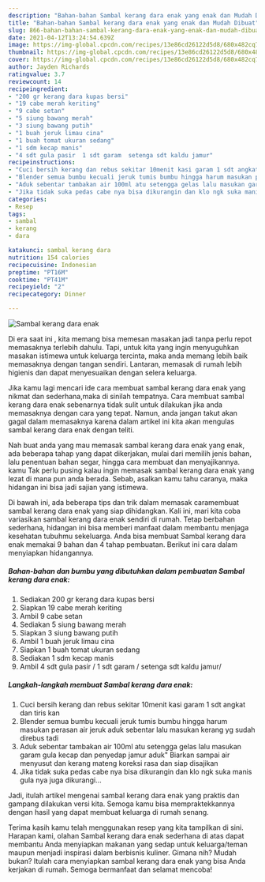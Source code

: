 ```yaml
---
description: "Bahan-bahan Sambal kerang dara enak yang enak dan Mudah Dibuat"
title: "Bahan-bahan Sambal kerang dara enak yang enak dan Mudah Dibuat"
slug: 866-bahan-bahan-sambal-kerang-dara-enak-yang-enak-dan-mudah-dibuat
date: 2021-04-12T13:24:54.639Z
image: https://img-global.cpcdn.com/recipes/13e86cd26122d5d8/680x482cq70/sambal-kerang-dara-enak-foto-resep-utama.jpg
thumbnail: https://img-global.cpcdn.com/recipes/13e86cd26122d5d8/680x482cq70/sambal-kerang-dara-enak-foto-resep-utama.jpg
cover: https://img-global.cpcdn.com/recipes/13e86cd26122d5d8/680x482cq70/sambal-kerang-dara-enak-foto-resep-utama.jpg
author: Jayden Richards
ratingvalue: 3.7
reviewcount: 14
recipeingredient:
- "200 gr kerang dara kupas bersi"
- "19 cabe merah keriting"
- "9 cabe setan"
- "5 siung bawang merah"
- "3 siung bawang putih"
- "1 buah jeruk limau cina"
- "1 buah tomat ukuran sedang"
- "1 sdm kecap manis"
- "4 sdt gula pasir  1 sdt garam  setenga sdt kaldu jamur"
recipeinstructions:
- "Cuci bersih kerang dan rebus sekitar 10menit kasi garam 1 sdt angkat dan tiris kan"
- "Blender semua bumbu kecuali jeruk tumis bumbu hingga harum masukan perasan air jeruk aduk sebentar lalu masukan kerang yg sudah direbus tadi"
- "Aduk sebentar tambakan air 100ml atu setengga gelas lalu masukan garam gula kecap dan penyedap jamur aduk&#34; Biarkan sampai air menyusut dan kerang mateng koreksi rasa dan siap disajikan"
- "Jika tidak suka pedas cabe nya bisa dikurangin dan klo ngk suka manis gula nya juga dikurangi..."
categories:
- Resep
tags:
- sambal
- kerang
- dara

katakunci: sambal kerang dara 
nutrition: 154 calories
recipecuisine: Indonesian
preptime: "PT16M"
cooktime: "PT41M"
recipeyield: "2"
recipecategory: Dinner

---
```



![Sambal kerang dara enak](https://img-global.cpcdn.com/recipes/13e86cd26122d5d8/680x482cq70/sambal-kerang-dara-enak-foto-resep-utama.jpg)

Di era  saat ini , kita memang bisa memesan masakan jadi tanpa perlu repot memasaknya terlebih dahulu. Tapi, untuk kita yang ingin menyuguhkan masakan istimewa untuk keluarga tercinta, maka anda memang lebih baik memasaknya dengan tangan sendiri. Lantaran, memasak di rumah lebih higienis dan dapat menyesuaikan dengan selera keluarga.

Jika kamu lagi mencari ide cara membuat sambal kerang dara enak yang nikmat dan sederhana,maka di sinilah tempatnya. Cara membuat sambal kerang dara enak  sebenarnya tidak sulit untuk dilakukan jika anda memasaknya dengan cara yang tepat. Namun, anda jangan takut akan gagal dalam memasaknya 
karena dalam artikel ini kita akan mengulas sambal kerang dara enak dengan teliti.  



Nah buat anda yang mau memasak sambal kerang dara enak yang enak, ada beberapa tahap yang dapat dikerjakan, mulai dari memilih jenis bahan, lalu penentuan bahan segar, hingga cara membuat dan menyajikannya. kamu Tak perlu pusing kalau ingin memasak sambal kerang dara enak yang lezat di mana pun anda berada. Sebab, asalkan kamu  tahu caranya, maka hidangan ini bisa jadi sajian yang istimewa.

Di bawah ini, ada beberapa tips dan trik dalam memasak caramembuat sambal kerang dara enak yang siap dihidangkan. Kali ini, mari kita coba variasikan sambal kerang dara enak sendiri di rumah. Tetap berbahan sederhana, hidangan ini bisa memberi manfaat dalam membantu menjaga kesehatan tubuhmu sekeluarga. Anda bisa membuat Sambal kerang dara enak memakai 9 bahan dan 4 tahap pembuatan. Berikut ini cara dalam menyiapkan hidangannya.

<!--inarticleads1-->

##### Bahan-bahan dan bumbu yang dibutuhkan dalam pembuatan Sambal kerang dara enak:

1. Sediakan 200 gr kerang dara kupas bersi
1. Siapkan 19 cabe merah keriting
1. Ambil 9 cabe setan
1. Sediakan 5 siung bawang merah
1. Siapkan 3 siung bawang putih
1. Ambil 1 buah jeruk limau cina
1. Siapkan 1 buah tomat ukuran sedang
1. Sediakan 1 sdm kecap manis
1. Ambil 4 sdt gula pasir / 1 sdt garam / setenga sdt kaldu jamur/




<!--inarticleads2-->

##### Langkah-langkah membuat Sambal kerang dara enak:

1. Cuci bersih kerang dan rebus sekitar 10menit kasi garam 1 sdt angkat dan tiris kan
1. Blender semua bumbu kecuali jeruk tumis bumbu hingga harum masukan perasan air jeruk aduk sebentar lalu masukan kerang yg sudah direbus tadi
1. Aduk sebentar tambakan air 100ml atu setengga gelas lalu masukan garam gula kecap dan penyedap jamur aduk&#34; Biarkan sampai air menyusut dan kerang mateng koreksi rasa dan siap disajikan
1. Jika tidak suka pedas cabe nya bisa dikurangin dan klo ngk suka manis gula nya juga dikurangi...




Jadi, itulah artikel mengenai  sambal kerang dara enak  yang praktis dan gampang dilakukan versi kita. Semoga kamu bisa mempraktekkannya dengan hasil yang dapat membuat keluarga di rumah senang. 

Terima kasih kamu telah menggunakan resep yang kita tampilkan di sini. Harapan kami, olahan  Sambal kerang dara enak sederhana di atas dapat membantu Anda menyiapkan makanan yang sedap untuk keluarga/teman maupun menjadi inspirasi dalam berbisnis kuliner. Gimana nih? Mudah bukan? Itulah cara menyiapkan sambal kerang dara enak yang bisa Anda kerjakan di rumah. Semoga bermanfaat dan selamat mencoba!


